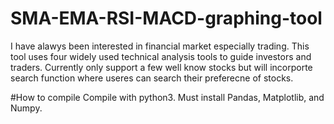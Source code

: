 # SMA-EMA-RSI-MACD-graphing-tool
I have alawys been interested in financial market especially trading. This tool uses four widely used technical analysis tools to guide investors and traders. Currently only support a few well know stocks but will incorporte search function where useres can search their preferecne of stocks. 

#How to compile
Compile with python3. Must install Pandas, Matplotlib, and Numpy. 


